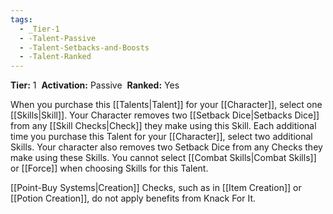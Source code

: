 ```yaml
---
tags:
  - _Tier-1
  - -Talent-Passive
  - -Talent-Setbacks-and-Boosts
  - -Talent-Ranked
---
```

**Tier:** 1 
**Activation:** Passive 
**Ranked:** Yes 

When you purchase this [[Talents|Talent]] for your [[Character]], select one [[Skills|Skill]]. Your Character removes two [[Setback Dice|Setbacks Dice]] from any [[Skill Checks|Check]] they make using this Skill. Each additional time you purchase this Talent for your [[Character]], select two additional Skills. Your character also removes two Setback Dice from any Checks they make using these Skills. You cannot select [[Combat Skills|Combat Skills]] or [[Force]] when choosing Skills for this Talent. 

[[Point-Buy Systems|Creation]] Checks, such as in [[Item Creation]] or [[Potion Creation]], do not apply benefits from Knack For It.
